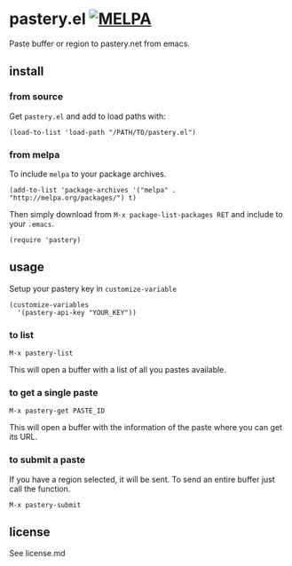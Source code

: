 # pastery.el <a href="https://melpa.org/#/pastery"><img alt="MELPA" src="https://melpa.org/packages/pastery-badge.svg"/></a>

Paste buffer or region to pastery.net from emacs.

## install

### from source

Get `pastery.el` and add to load paths with:

```emacs-lisp
(load-to-list 'load-path "/PATH/TO/pastery.el")
```

### from melpa

To include `melpa` to your package archives.

```emacs-lisp
(add-to-list 'package-archives '("melpa" . "http://melpa.org/packages/") t)
```

Then simply download from `M-x package-list-packages RET` and include to your `.emacs`.

```emacs-lisp
(require 'pastery)
```

## usage

Setup your pastery key in `customize-variable`

```emacs-lisp
(customize-variables
  '(pastery-api-key "YOUR_KEY"))
```

### to list

`M-x pastery-list`

This will open a buffer with a list of all you pastes available.

### to get a single paste

`M-x pastery-get PASTE_ID`

This will open a buffer with the information of the paste where you can get its URL.

### to submit a paste

If you have a region selected, it will be sent. To send an entire buffer just call the function.

`M-x pastery-submit`

## license

See license.md
